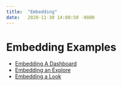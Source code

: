 ```yaml
---
title:  "Embedding"
date:   2020-11-30 14:08:50 -0800
---
```

# Embedding Examples
* [Embedding A Dashboard](https://github.com/llooker/data_application_reference_implementation/blob/main/frontend/src/components/EmbedSDK/Embed.js)
* [Embedding an Explore](https://github.com/llooker/data_application_reference_implementation/)
* [Embedding a Look](https://github.com/llooker/data_application_reference_implementation/)

